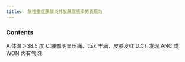 ```yaml
---
title:  急性重症胰腺炎并发胰腺感染的表现为
--- 
```


### Contents
A.体温＞38.5 度
C.腰部明显压痛、ttsx 丰满、皮肤发红
D.CT 发现 ANC 或 WON 内有气泡

